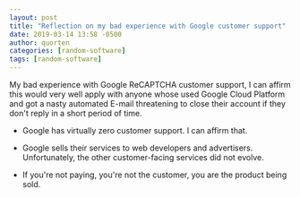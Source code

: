 ```yaml
---
layout: post
title: "Reflection on my bad experience with Google customer support"
date: 2019-03-14 13:58 -0500
author: quorten
categories: [random-software]
tags: [random-software]
---
```


My bad experience with Google ReCAPTCHA customer support, I can affirm
this would very well apply with anyone whose used Google Cloud
Platform and got a nasty automated E-mail threatening to close their
account if they don't reply in a short period of time.

* Google has virtually zero customer support.  I can affirm that.

* Google sells their services to web developers and advertisers.
  Unfortunately, the other customer-facing services did not evolve.

* If you're not paying, you're not the customer, you are the product
  being sold.
